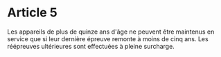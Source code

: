# Article 5

Les appareils de plus de quinze ans d'âge ne peuvent être maintenus en service que si leur dernière épreuve remonte à moins de cinq ans. Les réépreuves ultérieures sont effectuées à pleine surcharge.
